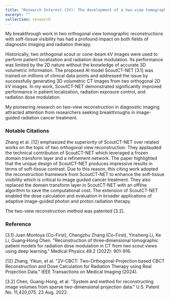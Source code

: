 ```yaml
---
title: "Research Interest (IV): The development of a two-view tomographic reconstruction framework"
excerpt: ""
collection: research
---
```


My breakthrough work in two orthogonal view tomographic reconstructions with soft-tissue visibility has had a profound impact on both fields of diagnostic imaging and radiation therapy.

Historically, two orthogonal scout or cone-beam kV images were used to perform patient localization and radiation dose modulation. Its performance was limited by the 2D nature without the knowledge of accurate 3D volumetric information. The proposed AI model ScoutCT-NET [3.1] was trained on millions of clinical data points and addressed the issue by successfully generating 3D volumetric CT images from two orthogonal 2D kV images. In my work, ScoutCT-NET demonstrated significantly improved performance in patient localization, radiation exposure control, and radiation dose modulation. 

My pioneering research on two-view reconstruction in diagnostic imaging attracted attention from researchers seeking breakthroughs in image-guided radiation cancer treatment. 

### Notable Citations
Zhang et al. [12] emphasized the superiority of ScoutCT-NET over related works on the topic of two orthogonal view reconstruction. They applauded the technical contribution of ScoutCT-NET which leveraged a frozen domain transform layer and a refinement network. The paper highlighted that the unique design of ScoutCT-NET produces impressive results in terms of soft-tissue contrast. Due to this reason, this citing work adopted the reconstruction framework from ScoutCT-NET to enhance the soft-tissue visibility which is critical to image guided cancer treatment. They also replaced the domain transform layer in ScoutCT-NET with an offline algorithm to save the computational cost. The extension of ScoutCT-NET enabled the dose calculation and evaluation in broader applications of adaptive image-guided photon and proton radiation therapy. 

The two-view reconstruction method was patented [3.2].

### Reference
[3.1] Juan Montoya (Co-First), Chengzhu Zhang (Co-First), Yinsheng Li, Ke Li, Guang‐Hong Chen. "Reconstruction of three‐dimensional tomographic patient models for radiation dose modulation in CT from two scout views using deep learning." Medical Physics 49.2 (2022): 901-916.

[12] Zhang, Yikun, et al. "2V-CBCT: Two-Orthogonal-Projection based CBCT Reconstruction and Dose Calculation for Radiation Therapy using Real Projection Data." IEEE Transactions on Medical Imaging (2024).

[3.2] Chen, Guang-Hong, et al. "System and method for reconstructing image volumes from sparse two-dimensional projection data." U.S. Patent No. 11,420,075. 23 Aug. 2022.